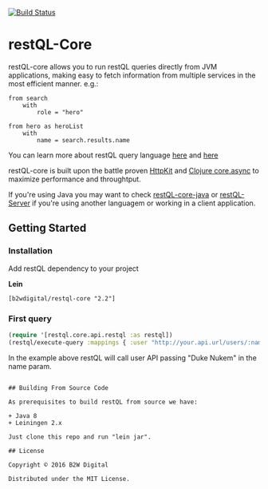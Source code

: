[![Build Status](https://travis-ci.org/B2W-BIT/restQL-core.svg?branch=master)](https://travis-ci.org/B2W-BIT/restQL-core)
# restQL-Core

restQL-core allows you to run restQL queries directly from JVM applications, making easy to fetch information from multiple services in the most efficient manner. e.g.:

```
from search
    with
        role = "hero"

from hero as heroList
    with
        name = search.results.name
```

You can learn more about restQL query language [here](https://github.com/B2W-BIT/restQL-server/wiki/RestQL-Query-Language) and [here](http://restql.b2w.io)

restQL-core is built upon the battle proven [HttpKit](http://www.http-kit.org/600k-concurrent-connection-http-kit.html) and [Clojure core.async](http://clojure.com/blog/2013/06/28/clojure-core-async-channels.html) to maximize performance and throughtput.

If you're using Java you may want to check [restQL-core-java](https://github.com/B2W-BIT/restQL-core-java) or [restQL-Server](https://github.com/B2W-BIT/restQL-server) if you're using another languagem or working in a client application.

## Getting Started

### Installation

Add restQL dependency to your project

**Lein**

```
[b2wdigital/restql-core "2.2"]
```

### First query

```clojure
(require '[restql.core.api.restql :as restql])
(restql/execute-query :mappings { :user "http://your.api.url/users/:name" } :query "from user with name = $name" :params { :name "Duke Nukem" } )
```

In the example above restQL will call user API passing "Duke Nukem" in the name param.

```

## Building From Source Code

As prerequisites to build restQL from source we have:

+ Java 8
+ Leiningen 2.x

Just clone this repo and run "lein jar".

## License

Copyright © 2016 B2W Digital

Distributed under the MIT License.
